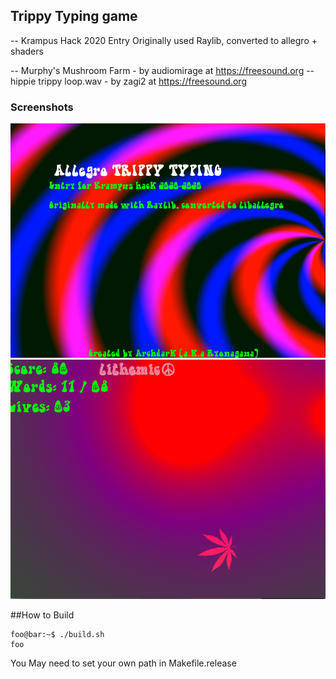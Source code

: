 ## Trippy Typing game
-- Krampus Hack 2020 Entry Originally used Raylib, converted to allegro + shaders


-- Murphy's Mushroom Farm - by  audiomirage at https://freesound.org
-- hippie trippy loop.wav - by zagi2 at https://freesound.org

### Screenshots
![Screen 1](screen01.png)
![Screen 2](screen02.png)

##How to Build

```console
foo@bar:~$ ./build.sh
foo
```
You May need to set your own path in Makefile.release
